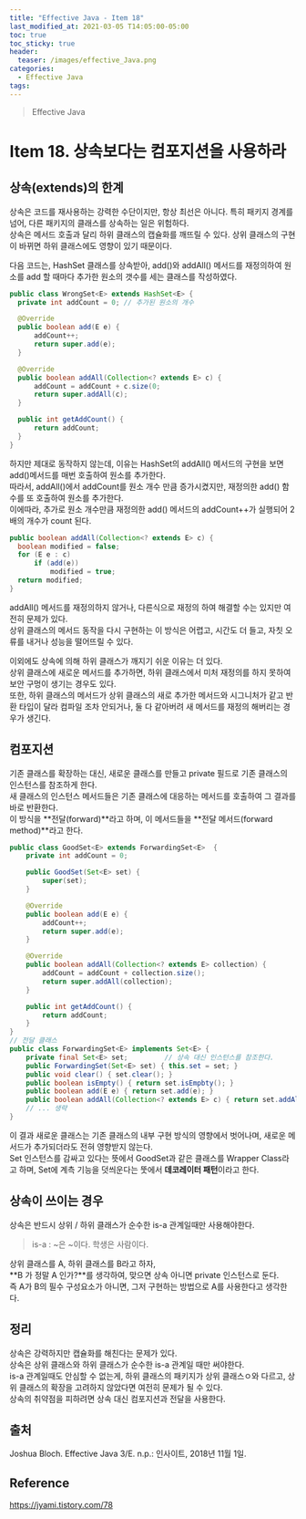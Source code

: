 ```yaml
---
title: "Effective Java - Item 18"
last_modified_at: 2021-03-05 T14:05:00-05:00
toc: true
toc_sticky: true
header:
  teaser: /images/effective_Java.png
categories: 
  - Effective Java
tags:
---
```


> Effective Java

Item 18. 상속보다는 컴포지션을 사용하라
=============
## 상속(extends)의 한계
상속은 코드를 재사용하는 강력한 수단이지만, 항상 최선은 아니다. 특히 패키지 경계를 넘어, 다른 패키지의 클래스를 상속하는 일은 위험하다.  
상속은 메서드 호출과 달리 하위 클래스의 캡슐화를 깨뜨릴 수 있다. 상위 클래스의 구현이 바뀌면 하위 클래스에도 영향이 있기 때문이다.  

다음 코드는, HashSet 클래스를 상속받아, add()와 addAll() 메서드를 재정의하여 원소를 add 할 때마다 추가한 원소의 갯수를 세는 클래스를 작성하였다.  
```java
public class WrongSet<E> extends HashSet<E> {
  private int addCount = 0; // 추가된 원소의 개수

  @Override
  public boolean add(E e) {
      addCount++;
      return super.add(e);
  }

  @Override
  public boolean addAll(Collection<? extends E> c) {
      addCount = addCount + c.size(0;
      return super.addAll(c);
  }

  public int getAddCount() {
      return addCount;
  }
}
```
하지만 제대로 동작하지 않는데, 이유는 HashSet의 addAll() 메서드의 구현을 보면 add()메서드를 매번 호출하여 원소를 추가한다.  
따라서, addAll()에서 addCount를 원소 개수 만큼 증가시켰지만, 재정의한 add() 함수를 또 호출하여 원소를 추가한다.  
이에따라, 추가로 원소 개수만큼 재정의한 add() 메서드의 addCount++가 실행되어 2배의 개수가 count 된다.  
```java
public boolean addAll(Collection<? extends E> c) {
  boolean modified = false;
  for (E e : c)
      if (add(e))
          modified = true;
  return modified;
}
```
addAll() 메서드를 재정의하지 않거나, 다른식으로 재정의 하여 해결할 수는 있지만 여전히 문제가 있다.  
상위 클래스의 메서드 동작을 다시 구현하는 이 방식은 어렵고, 시간도 더 들고, 자칫 오류를 내거나 성능을 떨어뜨릴 수 있다.  

이외에도 상속에 의해 하위 클래스가 깨지기 쉬운 이유는 더 있다.  
상위 클래스에 새로운 메서드를 추가하면, 하위 클래스에서 미처 재정의를 하지 못하여 보안 구멍이 생기는 경우도 있다.  
또한, 하위 클래스의 메서드가 상위 클래스의 새로 추가한 메서드와 시그니처가 같고 반환 타입이 달라 컴파일 조차 안되거나, 둘 다 같아버려 새 메서드를 재정의 해버리는 경우가 생긴다.  

## 컴포지션
기존 클래스를 확장하는 대신, 새로운 클래스를 만들고 private 필드로 기존 클래스의 인스턴스를 참조하게 한다.  
새 클래스의 인스턴스 메서드들은 기존 클래스에 대응하는 메서드를 호출하여 그 결과를 바로 반환한다.  
이 방식을 **전달(forward)**라고 하며, 이 메서드들을 **전달 메서드(forward method)**라고 한다.  
```java
public class GoodSet<E> extends ForwardingSet<E>  {
    private int addCount = 0;

    public GoodSet(Set<E> set) {
        super(set);
    }

    @Override
    public boolean add(E e) {
        addCount++;
        return super.add(e);
    }

    @Override
    public boolean addAll(Collection<? extends E> collection) {
        addCount = addCount + collection.size();
        return super.addAll(collection);
    }

    public int getAddCount() {
        return addCount;
    }
}
// 전달 클래스
public class ForwardingSet<E> implements Set<E> {
    private final Set<E> set;         // 상속 대신 인스턴스를 참조한다.
    public ForwardingSet(Set<E> set) { this.set = set; }
    public void clear() { set.clear(); }
    public boolean isEmpty() { return set.isEmpbty(); }
    public boolean add(E e) { return set.add(e); }
    public boolean addAll(Collection<? extends E> c) { return set.addAll(c); }
    // ... 생략
}
```
이 결과 새로운 클래스는 기존 클래스의 내부 구현 방식의 영향에서 벗어나며, 새로운 메서드가 추가되더라도 전혀 영향받지 않는다.  
Set 인스턴스를 감싸고 있다는 뜻에서 GoodSet과 같은 클래스를 Wrapper Class라고 하며, Set에 계측 기능을 덧씌운다는 뚯에서 **데코레이터 패턴**이라고 한다.  

## 상속이 쓰이는 경우
상속은 반드시 상위 / 하위 클래스가 순수한 is-a 관계일때만 사용해야한다.  
> is-a : ~은 ~이다.
> 학생은 사람이다.  

상위 클래스를 A, 하위 클래스를 B라고 하자,  
**B 가 정말 A 인가?**를 생각하여, 맞으면 상속 아니면 private 인스턴스로 둔다.  
즉 A가 B의 필수 구성요소가 아니면, 그저 구현하는 방법으로 A를 사용한다고 생각한다.  

## 정리
상속은 강력하지만 캡슐화를 해친다는 문제가 있다.  
상속은 상위 클래스와 하위 클래스가 순수한 is-a 관계일 때만 써야한다.  
is-a 관계일때도 안심할 수 없는게, 하위 클래스의 패키지가 상위 클래스ㅇ와 다르고, 상위 클래스의 확장을 고려하지 않았다면 여전히 문제가 될 수 있다.  
상속의 취약점을 피하려면 상속 대신 컴포지션과 전달을 사용한다.  

## 출처
Joshua Bloch. Effective Java 3/E. n.p.: 인사이트, 2018년 11월 1일.  

## Reference
<https://jyami.tistory.com/78>  